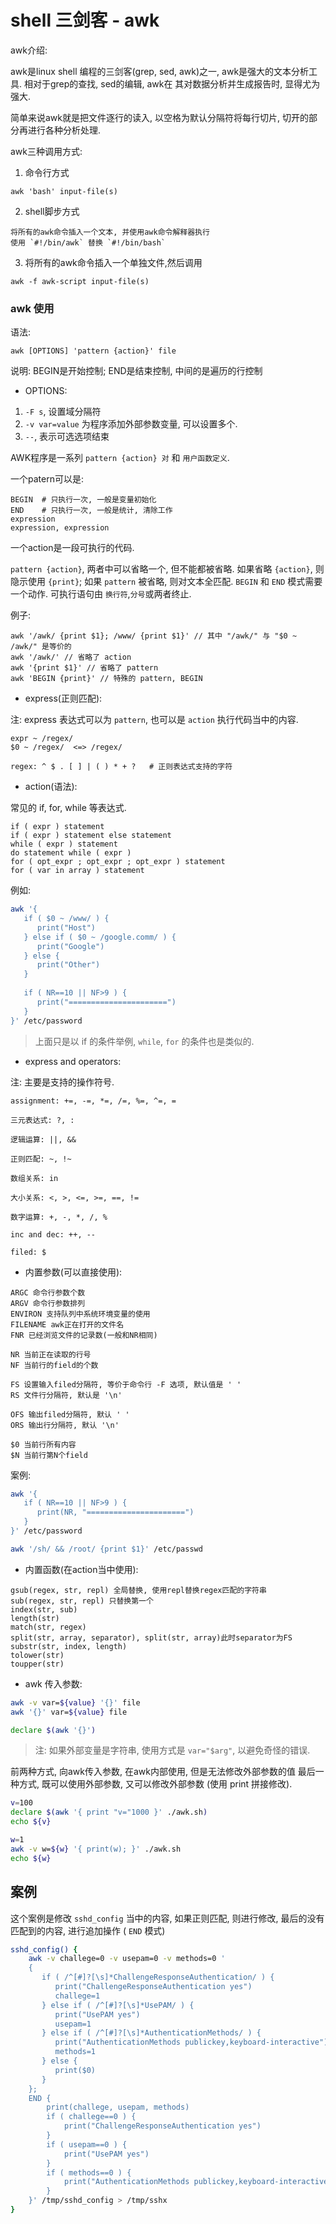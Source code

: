 # shell 三剑客 - awk

awk介绍:

awk是linux shell 编程的三剑客(grep, sed, awk)之一, awk是强大的文本分析工具. 相对于grep的查找, sed的编辑, awk在
其对数据分析并生成报告时, 显得尤为强大.

简单来说awk就是把文件逐行的读入, 以空格为默认分隔符将每行切片, 切开的部分再进行各种分析处理.


awk三种调用方式:

1. 命令行方式

```
awk 'bash' input-file(s)
```


2. shell脚步方式

```
将所有的awk命令插入一个文本, 并使用awk命令解释器执行
使用 `#!/bin/awk` 替换 `#!/bin/bash`
```
   
3. 将所有的awk命令插入一个单独文件,然后调用

```
awk -f awk-script input-file(s)
```

### awk 使用

语法:

```
awk [OPTIONS] 'pattern {action}' file
```

说明: BEGIN是开始控制; END是结束控制, 中间的是遍历的行控制

- OPTIONS:

1) `-F s`, 设置域分隔符
2) `-v var=value` 为程序添加外部参数变量, 可以设置多个.
3) `--`, 表示可选选项结束


AWK程序是一系列 `pattern {action} 对` 和 `用户函数定义`.

一个patern可以是:

```
BEGIN  # 只执行一次, 一般是变量初始化
END    # 只执行一次, 一般是统计, 清除工作
expression
expression, expression
```

一个action是一段可执行的代码.

`pattern {action}`, 两者中可以省略一个, 但不能都被省略. 如果省略 `{action}`, 则隐示使用 `{print}`; 
如果 `pattern` 被省略, 则对文本全匹配. `BEGIN` 和 `END` 模式需要一个动作. 可执行语句由 `换行符`,`分号`或两者终止.

例子:

```
awk '/awk/ {print $1}; /www/ {print $1}' // 其中 "/awk/" 与 "$0 ~ /awk/" 是等价的
awk '/awk/' // 省略了 action
awk '{print $1}' // 省略了 pattern
awk 'BEGIN {print}' // 特殊的 pattern, BEGIN
```


- express(正则匹配):

注: express 表达式可以为 `pattern`, 也可以是 `action` 执行代码当中的内容.

```
expr ~ /regex/
$0 ~ /regex/  <=> /regex/

regex: ^ $ . [ ] | ( ) * + ?   # 正则表达式支持的字符
```


- action(语法):

常见的 if, for, while 等表达式.

```
if ( expr ) statement
if ( expr ) statement else statement
while ( expr ) statement
do statement while ( expr )
for ( opt_expr ; opt_expr ; opt_expr ) statement
for ( var in array ) statement
```

例如:

```bash
awk '{
   if ( $0 ~ /www/ ) {
      print("Host")
   } else if ( $0 ~ /google.comm/ ) {
      print("Google")
   } else {
      print("Other")
   }
   
   if ( NR==10 || NF>9 ) {
      print("======================")
   }
}' /etc/password
```

> 上面只是以 if 的条件举例, `while`, `for` 的条件也是类似的.


- express and operators:

注: 主要是支持的操作符号. 

```
assignment: +=, -=, *=, /=, %=, ^=, =

三元表达式: ?, :

逻辑运算: ||, &&

正则匹配: ~, !~ 

数组关系: in

大小关系: <, >, <=, >=, ==, != 

数字运算: +, -, *, /, %

inc and dec: ++, --

filed: $
```


- 内置参数(可以直接使用):

```
ARGC 命令行参数个数
ARGV 命令行参数排列
ENVIRON 支持队列中系统环境变量的使用
FILENAME awk正在打开的文件名
FNR 已经浏览文件的记录数(一般和NR相同)

NR 当前正在读取的行号
NF 当前行的field的个数

FS 设置输入filed分隔符, 等价于命令行 -F 选项, 默认值是 ' '
RS 文件行分隔符, 默认是 '\n'

OFS 输出filed分隔符, 默认 ' '
ORS 输出行分隔符, 默认 '\n'

$0 当前行所有内容
$N 当前行第N个field
```

案例:

```bash
awk '{ 
   if ( NR==10 || NF>9 ) {
      print(NR, "======================")
   }
}' /etc/password

awk '/sh/ && /root/ {print $1}' /etc/passwd
```

- 内置函数(在action当中使用):

```
gsub(regex, str, repl) 全局替换, 使用repl替换regex匹配的字符串
sub(regex, str, repl) 只替换第一个
index(str, sub)
length(str)
match(str, regex)
split(str, array, separator), split(str, array)此时separator为FS
substr(str, index, length)
tolower(str)
toupper(str)
```


- awk 传入参数:

```bash
awk -v var=${value} '{}' file
awk '{}' var=${value} file

declare $(awk '{}')
```

> 注: 如果外部变量是字符串, 使用方式是 `var="$arg"`, 以避免奇怪的错误.

前两种方式, 向awk传入参数, 在awk内部使用, 但是无法修改外部参数的值
最后一种方式, 既可以使用外部参数, 又可以修改外部参数 (使用 print 拼接修改).

```bash
v=100
declare $(awk '{ print "v="1000 }' ./awk.sh)
echo ${v}

w=1
awk -v w=${w} '{ print(w); }' ./awk.sh
echo ${w}
```

## 案例

这个案例是修改 `sshd_config` 当中的内容, 如果正则匹配, 则进行修改, 最后的没有匹配到的内容, 进行追加操作 ( `END` 模式)

```bash
sshd_config() {
    awk -v challege=0 -v usepam=0 -v methods=0 '
    {
       if ( /^[#]?[\s]*ChallengeResponseAuthentication/ ) {
          print("ChallengeResponseAuthentication yes")
          challege=1
       } else if ( /^[#]?[\s]*UsePAM/ ) {
          print("UsePAM yes")
          usepam=1
       } else if ( /^[#]?[\s]*AuthenticationMethods/ ) {
          print("AuthenticationMethods publickey,keyboard-interactive")
          methods=1
       } else {
          print($0)
       }
    };
    END {
        print(challege, usepam, methods)
        if ( challege==0 ) {
            print("ChallengeResponseAuthentication yes")
        }
        if ( usepam==0 ) {
            print("UsePAM yes")
        }
        if ( methods==0 ) {
            print("AuthenticationMethods publickey,keyboard-interactive")
        }
    }' /tmp/sshd_config > /tmp/sshx
}
```